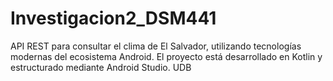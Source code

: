 # Investigacion2_DSM441
API REST para consultar el clima de El Salvador, utilizando tecnologías modernas del ecosistema Android. El proyecto está desarrollado en Kotlin y estructurado mediante Android Studio.
UDB
